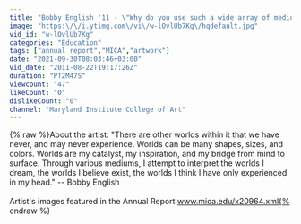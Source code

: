 ```yaml
---
title: "Bobby English '11 - \"Why do you use such a wide array of mediums?\""
image: "https:\/\/i.ytimg.com\/vi\/w-lOvlUb7Kg\/hqdefault.jpg"
vid_id: "w-lOvlUb7Kg"
categories: "Education"
tags: ["annual report","MICA","artwork"]
date: "2021-09-30T08:03:46+03:00"
vid_date: "2011-08-22T19:17:26Z"
duration: "PT2M47S"
viewcount: "47"
likeCount: "0"
dislikeCount: "0"
channel: "Maryland Institute College of Art"
---
```

{% raw %}About the artist: &quot;There are other worlds within it that we have never, and may never experience. Worlds can be many shapes, sizes, and colors. Worlds are my catalyst, my inspiration, and my bridge from mind to surface. Through various mediums, I attempt to interpret the worlds I dream, the worlds I believe exist, the worlds I think I have only experienced in my head.&quot; -- Bobby English<br /><br />Artist's images featured in the Annual Report  www.mica.edu/x20964.xml{% endraw %}
